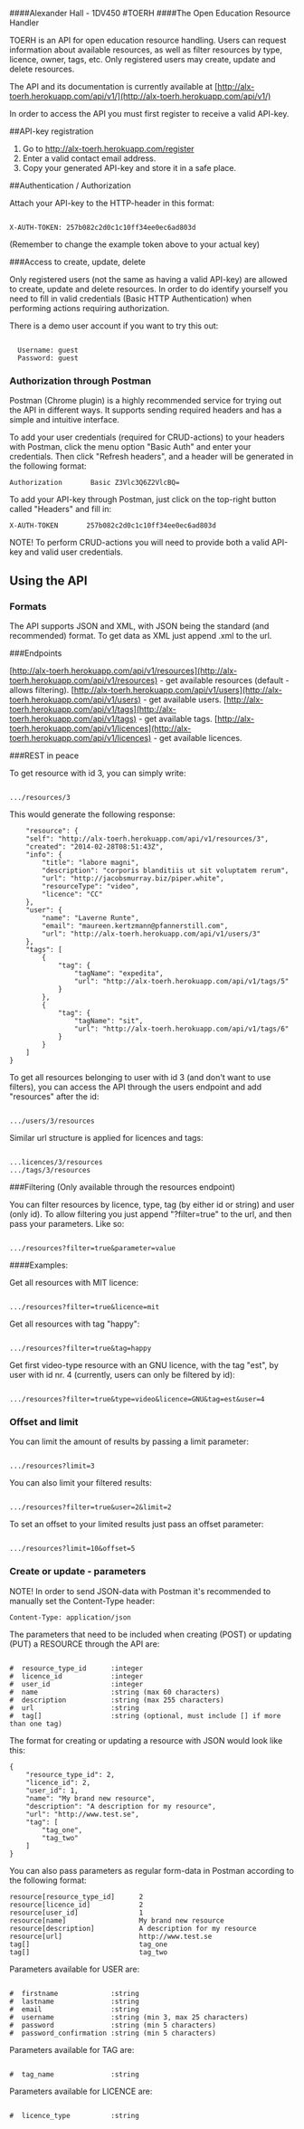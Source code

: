 ####Alexander Hall - 1DV450
#TOERH
####The Open Education Resource Handler

TOERH is an API for open education resource handling. Users can request information about available resources, as well as filter resources by type, licence, owner, tags, etc. Only registered users may create, update and delete resources.

The API and its documentation is currently available at [http://alx-toerh.herokuapp.com/api/v1/](http://alx-toerh.herokuapp.com/api/v1/)

In order to access the API you must first register to receive a valid API-key.

##API-key registration

1. Go to http://alx-toerh.herokuapp.com/register
2. Enter a valid contact email address.
3. Copy your generated API-key and store it in a safe place.

##Authentication / Authorization

Attach your API-key to the HTTP-header in this format:

```

X-AUTH-TOKEN: 257b082c2d0c1c10ff34ee0ec6ad803d

```

(Remember to change the example token above to your actual key)

###Access to create, update, delete

Only registered users (not the same as having a valid API-key) are allowed to create, update and delete resources. In order to do identify yourself you need to fill in valid credentials (Basic HTTP Authentication) when performing actions requiring authorization.

There is a demo user account if you want to try this out:

```

  Username: guest
  Password: guest

```

### Authorization through Postman

Postman (Chrome plugin) is a highly recommended service for trying out the API in different ways. It supports sending required headers and has a simple and intuitive interface.

To add your user credentials (required for CRUD-actions) to your headers with Postman, click the menu option "Basic Auth" and enter your credentials. Then click "Refresh headers", and a header will be generated in the following format:

    Authorization       Basic Z3Vlc3Q6Z2VlcBQ=

To add your API-key through Postman, just click on the top-right button called "Headers" and fill in:

    X-AUTH-TOKEN       257b082c2d0c1c10ff34ee0ec6ad803d

NOTE! To perform CRUD-actions you will need to provide both a valid API-key and valid user credentials.

## Using the API

### Formats
The API supports JSON and XML, with JSON being the standard (and recommended) format. To get data as XML just append .xml to the url.

###Endpoints

[http://alx-toerh.herokuapp.com/api/v1/resources](http://alx-toerh.herokuapp.com/api/v1/resources) - get available resources (default - allows filtering).
[http://alx-toerh.herokuapp.com/api/v1/users](http://alx-toerh.herokuapp.com/api/v1/users) - get available users.
[http://alx-toerh.herokuapp.com/api/v1/tags](http://alx-toerh.herokuapp.com/api/v1/tags) - get available tags.
[http://alx-toerh.herokuapp.com/api/v1/licences](http://alx-toerh.herokuapp.com/api/v1/licences) - get available licences.

###REST in peace

To get resource with id 3, you can simply write:

```

.../resources/3

```

This would generate the following response:

        "resource": {
        "self": "http://alx-toerh.herokuapp.com/api/v1/resources/3",
        "created": "2014-02-28T08:51:43Z",
        "info": {
            "title": "labore magni",
            "description": "corporis blanditiis ut sit voluptatem rerum",
            "url": "http://jacobsmurray.biz/piper.white",
            "resourceType": "video",
            "licence": "CC"
        },
        "user": {
            "name": "Laverne Runte",
            "email": "maureen.kertzmann@pfannerstill.com",
            "url": "http://alx-toerh.herokuapp.com/api/v1/users/3"
        },
        "tags": [
            {
                "tag": {
                    "tagName": "expedita",
                    "url": "http://alx-toerh.herokuapp.com/api/v1/tags/5"
                }
            },
            {
                "tag": {
                    "tagName": "sit",
                    "url": "http://alx-toerh.herokuapp.com/api/v1/tags/6"
                }
            }
        ]
    }


To get all resources belonging to user with id 3 (and don't want to use filters), you can access the API through the users endpoint and add "resources" after the id:

```

.../users/3/resources

```


Similar url structure is applied for licences and tags:

```

...licences/3/resources
.../tags/3/resources

```

###Filtering
(Only available through the resources endpoint)

You can filter resources by licence, type, tag (by either id or string) and user (only id). To allow filtering you just append "?filter=true" to the url, and then pass your parameters. Like so:

```

.../resources?filter=true&parameter=value

```


####Examples:

Get all resources with MIT licence:

```

.../resources?filter=true&licence=mit

```


Get all resources with tag "happy":

```

.../resources?filter=true&tag=happy

```


Get first video-type resource with an GNU licence, with the tag "est", by user with id nr. 4 (currently, users can only be filtered by id):

```

.../resources?filter=true&type=video&licence=GNU&tag=est&user=4

```


### Offset and limit

You can limit the amount of results by passing a limit parameter:

```

.../resources?limit=3

```


You can also limit your filtered results:

```

.../resources?filter=true&user=2&limit=2

```


To set an offset to your limited results just pass an offset parameter:

```

.../resources?limit=10&offset=5

```


### Create or update - parameters

NOTE! In order to send JSON-data with Postman it's recommended to manually set the Content-Type header:

    Content-Type: application/json


The parameters that need to be included when creating (POST) or updating (PUT) a RESOURCE through the API are:

```

#  resource_type_id      :integer
#  licence_id            :integer
#  user_id               :integer
#  name                  :string (max 60 characters)
#  description           :string (max 255 characters)
#  url                   :string
#  tag[]                 :string (optional, must include [] if more than one tag)

```

The format for creating or updating a resource with JSON would look like this:

    {
        "resource_type_id": 2,
        "licence_id": 2,
        "user_id": 1,
        "name": "My brand new resource",
        "description": "A description for my resource",
        "url": "http://www.test.se",
        "tag": [
            "tag_one",
            "tag_two"
        ]
    }

You can also pass parameters as regular form-data in Postman according to the following format:

    resource[resource_type_id]      2
    resource[licence_id]            2
    resource[user_id]               1
    resource[name]                  My brand new resource
    resource[description]           A description for my resource
    resource[url]                   http://www.test.se
    tag[]                           tag_one
    tag[]                           tag_two


Parameters available for USER are:

```

#  firstname             :string
#  lastname              :string
#  email                 :string
#  username              :string (min 3, max 25 characters)
#  password              :string (min 5 characters)
#  password_confirmation :string (min 5 characters)

```

Parameters available for TAG are:

```

#  tag_name              :string

```

Parameters available for LICENCE are:

```

#  licence_type          :string

```
